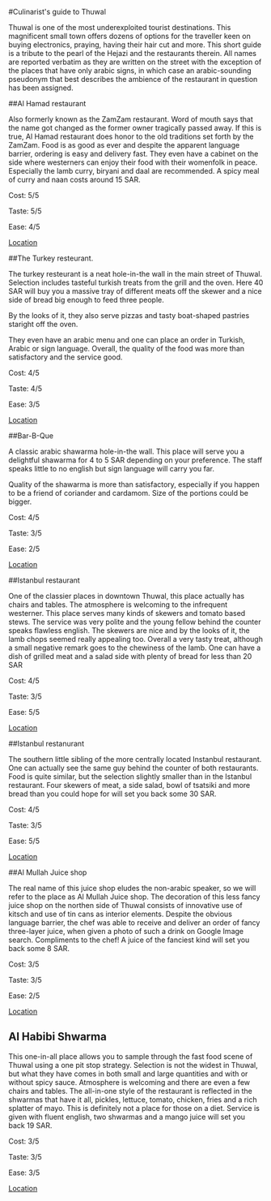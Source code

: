 

#Culinarist's guide to Thuwal

Thuwal is one of the most underexploited tourist destinations. This
magnificent small town offers dozens of options for the traveller keen on buying electronics,
praying, having their hair cut and more.
This short guide is a tribute to the pearl of the Hejazi and the 
restaurants therein.
All names are reported verbatim as they are
written on the street with the exception of the places that have only
arabic signs, in which case an arabic-sounding pseudonym that best
describes the ambience of the restaurant in question has been assigned.

##Al Hamad restaurant

Also formerly known as the ZamZam restaurant. Word of mouth says
that the name got changed as the former owner tragically passed away.
If this is true, Al Hamad restaurant does honor to the old traditions
set forth by the ZamZam. Food is as good as ever and despite the apparent
language barrier, ordering is easy and delivery fast.
They even have a cabinet on the side where westerners can enjoy their food
with their womenfolk in peace.
Especially the lamb curry, biryani and daal are recommended.
A spicy meal of curry and naan costs around 15 SAR.

Cost: 5/5

Taste: 5/5

Ease: 4/5

[Location](http://www.openstreetmap.org/node/797787714)

##The Turkey resteurant.

The turkey resteurant is a neat hole-in-the wall in
the main street of Thuwal. Selection includes tasteful
turkish treats from the grill and the oven. Here 40 SAR
will buy you a massive tray of different meats off the skewer
and a nice side of bread big enough to feed three people.

By the looks of it, they also serve pizzas and tasty boat-shaped
pastries staright off the oven.

They even have an arabic menu and one can place an order in Turkish, Arabic or sign language.
Overall, the quality of the food was more than satisfactory and the service good.


Cost: 4/5

Taste: 4/5

Ease: 3/5

[Location](https://www.openstreetmap.org/node/3430566520)

##Bar-B-Que

A classic arabic shawarma hole-in-the wall. This place will serve you a delightful
shawarma for 4 to 5 SAR depending on your preference. The staff speaks little to no english
but sign language will carry you far.

Quality of the shawarma is more than satisfactory, especially if you happen to be a friend
of coriander and cardamom. Size of the portions could be bigger.


Cost: 4/5

Taste: 3/5

Ease: 2/5

[Location](https://www.openstreetmap.org/node/3428758139)


##Istanbul restaurant

One of the classier places in downtown Thuwal, this place actually has chairs and tables.
The atmosphere is welcoming to the infrequent westerner. This place serves many kinds of skewers
and tomato based stews. The service was very polite and the young fellow behind the counter speaks
flawless english. The skewers are nice and by the looks of it, the lamb chops seemed really appealing too.
Overall a very tasty treat, although a small negative remark goes to the chewiness of the lamb. One can have a dish
of grilled meat and a salad side with plenty of bread for less than 20 SAR

Cost: 4/5

Taste: 3/5

Ease: 5/5

[Location](https://www.openstreetmap.org/node/3430566519)

##Istanbul restanurant

The southern little sibling of the more centrally located Instanbul restaurant.
One can actually see the same guy behind the counter of both restaurants.
Food is quite similar, but the selection slightly smaller than in the Istanbul restaurant.
Four skewers of meat, a side salad, bowl of tsatsiki and more bread than you could hope for
will set you back some 30 SAR.

Cost: 4/5

Taste: 3/5

Ease: 5/5

[Location](http://www.openstreetmap.org/node/3431860131)

##Al Mullah Juice shop

The real name of this juice shop eludes the non-arabic speaker, so we will refer to the place as Al Mullah Juice
shop.
The decoration of this less fancy juice shop on the northen side of Thuwal consists of innovative use of
kitsch and use of tin cans as interior elements. Despite the obvious language barrier, the chef was able to
receive and deliver an order of fancy three-layer juice, when given a photo of such a drink on Google Image search.
Compliments to the chef! A juice of the fanciest kind will set you back some 8 SAR.


Cost: 3/5

Taste: 3/5

Ease: 2/5

[Location](https://www.openstreetmap.org/node/3430569537)

## Al Habibi Shwarma

This one-in-all place allows you to sample through the fast food scene of Thuwal using a one
pit stop strategy.
Selection is not the widest in Thuwal, but what they have comes in both small and large quantities and
with or without spicy sauce. Atmosphere is welcoming and there are even a few chairs and tables.
The all-in-one style of the restaurant is reflected in the shwarmas that have it all, pickles, lettuce, tomato,
chicken, fries and a rich splatter of mayo. This is definitely not a place for those on a diet.
Service is given with fluent english, two shwarmas and a mango juice will set you back 19 SAR.

Cost: 3/5

Taste: 3/5

Ease: 3/5

[Location](http://www.openstreetmap.org/node/3431860189)
